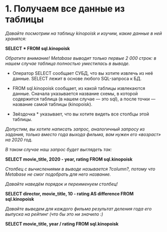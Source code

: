 #  1. Получаем все данные из таблицы

*Давайте посмотрим на таблицу kinopoisk и изучим, какие данные в ней хранятся:*

**SELECT *
FROM sql.kinopoisk**

*Обратите внимание! Metabase выводит только первые 2 000 строк: в нашем случае таблица полностью уместилась в выводе.*

- Оператор SELECT сообщает СУБД, что вы хотите извлечь из неё данные. SELECT лежит в основе любого SQL-запроса к БД.

- FROM sql.kinopoisk сообщает, из какой таблицы извлекаются данные. Сначала указывается название схемы, в которой содержится таблица (в нашем случае — это sql), а после точки — название самой таблицы (kinopoisk).

- Звёздочка * указывает, что вы хотите видеть все столбцы этой таблицы.

*Допустим, вы хотите написать запрос, аналогичный запросу из задания, только вместо года выхода фильма, вам нужен его «возраст» на 2020 год.*

*В таком случае наш запрос будет выглядеть так:*

**SELECT
    movie_title,
    2020 - year,
    rating
FROM sql.kinopoisk**

*Столбец с вычислениями в выводе называется ?column?, потому что Metabase не смог подобрать для него название.*

*Давайте наведём порядок и переименуем столбец!*

**SELECT
    director,
    movie_title,
    10 - rating AS difference
FROM sql.kinopoisk**

*Давайте выведем для каждого фильма результат деления года его выпуска на рейтинг (что бы это ни значило :)*

**SELECT
    movie_title,
    year / rating
FROM sql.kinopoisk**